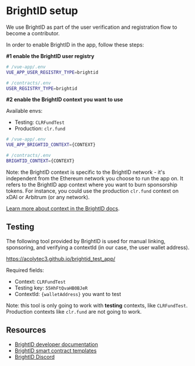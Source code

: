 # BrightID setup

We use BrightID as part of the user verification and registration flow to become a contributor.

In order to enable BrightID in the app, follow these steps:

**#1 enable the BrightID user registry**

```.sh
# /vue-app/.env
VUE_APP_USER_REGISTRY_TYPE=brightid

# /contracts/.env
USER_REGISTRY_TYPE=brightid
```

**#2 enable the BrightID context you want to use**

Available envs:

- Testing: `CLRFundTest`
- Production: `clr.fund`

```.sh
# /vue-app/.env
VUE_APP_BRIGHTID_CONTEXT={CONTEXT}

# /contracts/.env
BRIGHTID_CONTEXT={CONTEXT}
```

Note: the BrightID context is specific to the BrightID network - it's independent from the Ethereum network you choose to run the app on. It refers to the BrightID app context where you want to burn sponsorship tokens. For instance, you could use the production `clr.fund` context on xDAI or Arbitrum (or any network).

[Learn more about context in the BrightID docs](https://dev.brightid.org/docs/guides/ZG9jOjQxNTE1NDU-basic-integration).

## Testing

The following tool provided by BrightID is used for manual linking, sponsoring, and verifying a contextId (in our case, the user wallet address).

https://acolytec3.github.io/brightid_test_app/

Required fields:

- Context: `CLRFundTest`
- Testing key: `55HhFtQvaHB0BJeR`
- ContextId: `{walletAddress}` you want to test

Note: this tool is only going to work with **testing** contexts, like `CLRFundTest`. Production contexts like `clr.fund` are not going to work.

## Resources

- [BrightID developer documentation](https://dev.brightid.org/)
- [BrightID smart contract templates](https://github.com/BrightID/BrightID-SmartContract)
- [BrightID Discord](https://discord.gg/8ECzHEAwug)
